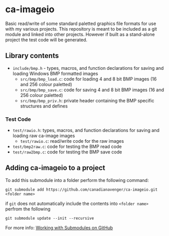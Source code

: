 # ca-imageio
Basic read/write of some standard paletted graphics file formats for use with my various projects. This repository is meant to be included as a git module and linked into other projects. However if built as a stand-alone project the test code will be generated.

## Library contents
- `include/bmp.h` - types, macros, and function declarations for saving and loading Windows BMP formatted images
  - `src/bmp/bmp_load.c`:  code for loading 4 and 8 bit BMP images (16 and 256 colour paletted)
  - `src/bmp/bmp_save.c`: code for saving 4 and 8 bit BMP images (16 and 256 colour paletted)
  - `src/bmp/bmp_priv.h`: private header containing the BMP specific structures and defines

### Test Code
- `test/rawio.h`: types, macros, and function declarations for saving and loading raw ca-image images
  - `test/rawio.c`: read/write code for the raw images
- `test/bmp2raw.c`: code for testing the BMP read code
- `test/raw2bmp.c`: code for testing the BMP save code

## Adding ca-imageio to a project
To add this submodule into a folder perform the following command:

`git submodule add https://github.com/canadianavenger/ca-imageio.git <folder name>`

if `git` does not automatically include the contents into `<folder name>` perfrom the following

`git submodule update --init --recursive`

For more info: [Working with Submodules on GitHub](https://github.blog/open-source/git/working-with-submodules/)

